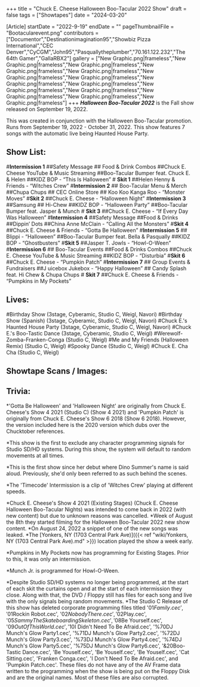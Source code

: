 +++
title = "Chuck E. Cheese Halloween Boo-Tacular 2022 Show"
draft = false
tags = ["Showtapes"]
date = "2024-03-20"

[Article]
startDate = "2022-9-19"
endDate = ""
pageThumbnailFile = "Bootacularevent.png"
contributors = ["Documentor","Destinationimagination95","Showbiz Pizza International","CEC Denver","CyCGM","John95","Pasquallytheplumber","70.161.122.232","The 64th Gamer","GallaRBX2"]
gallery = ["New Graphic.png|frameless","New Graphic.png|frameless","New Graphic.png|frameless","New Graphic.png|frameless","New Graphic.png|frameless","New Graphic.png|frameless","New Graphic.png|frameless","New Graphic.png|frameless","New Graphic.png|frameless","New Graphic.png|frameless","New Graphic.png|frameless","New Graphic.png|frameless","New Graphic.png|frameless","New Graphic.png|frameless"]
+++
<b><i>Halloween Boo-Tacular 2022</b></i> is the Fall show released on September 19, 2022.

This was created in conjunction with the Halloween Boo-Tacular promotion. Runs from September 19, 2022 - October 31, 2022. This show features 7 songs with the automatic live being Haunted House Party.

<h2>Show List:</h2>
#<b>Intermission 1</b>
##Safety Message
## Food & Drink Combos
##Chuck E. Cheese YouTube & Music Streaming
##Boo-Tacular Bumper feat. Chuck E. & Helen
##KIDZ BOP - “This Is Halloween”
# <b>Skit 1</b>
##Helen Henny & Friends - “Witches Crew”
#<b>Intermission 2</b>
## Boo-Tacular Menu & Merch
##Chupa Chups
## CEC Online Store
## Koo Koo Kanga Roo - “Monster Moves”
#<b>Skit 2</b>
##Chuck E. Cheese - “Halloween Night”
#<b>Intermission 3</b>
##Samsung
## Hi-Chew
##KIDZ BOP - “Halloween Party”
##Boo-Tacular Bumper feat. Jasper & Munch
# <b>Skit 3</b>
##Chuck E. Cheese - “If Every Day Was Halloween”
#<b>Intermission 4</b>
##Safety Message
##Food & Drinks
##Dippin’ Dots
##China Anne McClain - “Calling All the Monsters”
#<b>Skit 4</b>
##Chuck E. Cheese & Friends - “Gotta Be Halloween”
#<b>Intermission 5</b>
## Blippi - “Halloween”
##Boo-Tacular Bumper feat. Bella & Pasqually
##KIDZ BOP - “Ghostbusters”
#<b>Skit 5</b>
##Jasper T. Jowls - “Howl-O-Ween”
#<b>Intermission 6</b>
## Boo-Tacular Events
##Food & Drinks Combos
##Chuck E. Cheese YouTube & Music Streaming
##KIDZ BOP - “Disturbia”
#<b>Skit 6</b>
##Chuck E. Cheese - “Pumpkin Patch”
#<b>Intermission 7</b>
## Group Events & Fundraisers
##J uicebox Jukebox - “Happy Halloween”
## Candy Splash feat. Hi Chew & Chupa Chups
# <b>Skit 7</b>
##Chuck E. Cheese & Friends - “Pumpkins in My Pockets”

<h2>Lives:</h2>

#Birthday Show (3stage, Cyberamic, Studio C, Weigl, Navori)
#Birthday Show (Spanish) (3stage, Cyberamic, Studio C, Weigl, Navori)
#Chuck E.'s Haunted House Party (3stage, Cyberamic, Studio C, Weigl, Navori)
#Chuck E.'s Boo-Tastic Dance (3stage, Cyberamic, Studio C, Weigl)
#Werewolf-Zomba-Franken-Conga (Studio C, Weigl)
#Me and My Friends (Halloween Remix) (Studio C, Weigl)
#Spooky Dance (Studio C, Weigl)
#Chuck E. Cha Cha (Studio C, Weigl)

<h2>Showtape Scans / Images:</h2>


<h2>Trivia:</h2>

*'Gotta Be Halloween' and 'Halloween Night' are originally from Chuck E. Cheese's Show 4 2021 (Studio C) (Show 4 2021) and 'Pumpkin Patch' is originally from Chuck E. Cheese's Show 6 2018 (Show 6 2018). However, the version included here is the 2020 version which dubs over the Chucktober references.

*This show is the first to exclude any character programming signals for Studio SD/HD systems. During this show, the system will default to random movements at all times.

*This is the first show since her debut where Dino Summer's name is said aloud. Previously, she'd only been referred to as such behind the scenes.

*The 'Timecode' Intermission is a clip of 'Witches Crew' playing at different speeds.

*Chuck E. Cheese's Show 4 2021 (Existing Stages) (Chuck E. Cheese Halloween Boo-Tacular Nights) was intended to come back in 2022 (with new content) but due to unknown reasons was cancelled.
*Week of August the 8th they started filming for the Halloween Boo-Tacular 2022 new show content.
*On August 24, 2022 a snippet of one of the new songs was leaked.
*The [Yonkers, NY (1703 Central Park Ave)]({{< ref "wiki/Yonkers, NY (1703 Central Park Ave).md" >}}) location played the show a week early.

*Pumpkins in My Pockets now has programming for Existing Stages. Prior to this, it was only an intermission.

*Munch Jr. is programmed for Howl-O-Ween.

*Despite Studio SD/HD systems no longer being programmed, at the start of each skit the curtains open and at the start of each intermission they close. Along with that, the DVD / Floppy still has files for each song and live with the only signals being random movements.
*The Studio C Release of this show has deleted corporate programming files titled '$01Family.cec', '$01Rockin Robot.cec', '$02Nobody There.cec', '$02Play.cec', '$05Sammy The Skateboarding Skeleton.cec', '$08Be Yourself.cec', '$09Out Of This World.cec', '$10I Didn't Need To Be Afraid.cec', '%70DJ Munch's Glow Party1.cec', '%71DJ Munch's Glow Party2.cec', '%72DJ Munch's Glow Party3.cec', '%73DJ Munch's Glow Party4.cec', '%74DJ Munch's Glow Party5.cec', '%75DJ Munch's Glow Party6.cec', '&20Boo-Tastic Dance.cec', 'Be Youself.cec', 'Be Youself.cec', 'Be Youself.cec', 'Cat Sitting.cec', 'Franken Conga.cec', 'I Don't Need To Be Afraid.cec', and 'Pumpkin Patch.cec'. These files do not have any of the AV Frame data written to the programming when the show is being put on the Floppy Disk and are the original names. Most of these files are also corrupted.